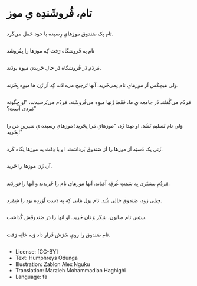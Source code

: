 # تام، فُروشَندِه یِ موز

##
تام یِک صَندوق موزهایِ رِسیده با خود حَمل می‌کَرد.

##
تام بِه فُروشگاه رَفت کِه موزها را بِفُروشَد

##
مَردُم دَر فُروشگاه دَر حالِ خَریدن میوِه بودَند.

##
وَلی هیچکَس اَز موزهایِ تام نِمی‌خَرید. آنها تَرجیح می‌دادَند کِه اَز زَن ها میوِه بِخَرَند.

##
مَردُم می‌گُفتَند دَر جامعِه یِ ما، فَقَط زَنها میوِه می‌فُروشَند. مَردُم می‌پُرسیدند، "او چِگونِه مَردی اَست؟"

##
وَلی تام تَسلیم نَشُد. او صِدا زَد، "موزهایِ مَرا بِخَرید! موزهایِ رِسیده یِ شیرین مَن را بِخَرید!"

##
زَنی یِک دَستِه اَز موزها را اَز صَندوق بَرداشت. او با دِقَت بِه موزها نِگاه کَرد.

##
آن زَن موزها را خَرید.

##
مَردُمِ بیشتَری بِه سَمتِ غُرفِه آمَدَند. آنها موزهایِ تام را خَریدند وَ آنها راخوردَند.

##
خِیلی زود، صَندوق خالی شُد. تام پول هایی کِه بِه دَست آوَردِه بود را شِمُرد.

##
سِپَس تام صابون، شِکَر وَ نان خَرید. او آنها را دَر صَندوقَش گُذاشت.

##
تام صَندوق را رویِ سَرَش قَرار داد وَبِه خانِه رَفت.

##
* License: [CC-BY]
* Text: Humphreys Odunga
* Illustration: Zablon Alex Nguku
* Translation: Marzieh Mohammadian Haghighi
* Language: fa
